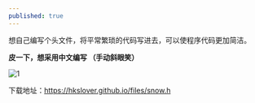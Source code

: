 ```yaml
---
published: true
---
```


想自己编写个头文件，将平常繁琐的代码写进去，可以使程序代码更加简洁。

**皮一下，想采用中文编写 （手动斜眼笑）**

![1](http://images.cnblogs.com/cnblogs_com/slover/1202587/o_QQ%e6%8b%bc%e9%9f%b3%e6%88%aa%e5%9b%be20180712115511.png)

下载地址：<https://hkslover.github.io/files/snow.h>
